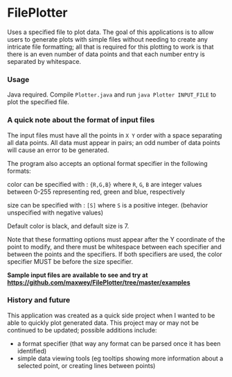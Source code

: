 # FilePlotter
Uses a specified file to plot data. The goal of this applications is to allow users to generate plots with simple files without needing to 
create any intricate file formatting; all that is required for this plotting to work is that there is an even number of data points and
that each number entry is separated by whitespace.

### Usage

Java required. Compile `Plotter.java` and run `java Plotter INPUT_FILE` to plot the specified file.

### A quick note about the format of input files

The input files must have all the points in `X Y` order with a space separating all data points.
All data must appear in pairs; an odd number of data points will cause an error to be generated.

The program also accepts an optional format specifier in the following formats:

color can be specified with : `{R,G,B}`
where `R`, `G`, `B` are integer values between 0-255 representing red, green and blue, respectively

size can be specified with : `[S]`
where `S` is a positive integer. (behavior unspecified with negative values)

Default color is black, and default size is 7.

Note that these formatting options must appear after the Y coordinate of the point to modify, and there must be
whitespace between each specifier and between the points and the specifiers. If both specifiers are used, the color specifier MUST be before the size specifier.

**Sample input files are available to see and try at https://github.com/maxwey/FilePlotter/tree/master/examples**



### History and future

This application was created as a quick side project when I wanted to be able to quickly plot generated data. 
This project may or may not be continued to be updated; possible additions include: 
- a format specifier (that way any format can be parsed once it has been identified)
- simple data viewing tools (eg tooltips showing more information about a selected point, or creating lines between points)
